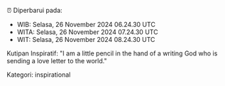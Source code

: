 ⏰ Diperbarui pada:
- WIB: Selasa, 26 November 2024 06.24.30 UTC
- WITA: Selasa, 26 November 2024 07.24.30 UTC
- WIT: Selasa, 26 November 2024 08.24.30 UTC

Kutipan Inspiratif:
"I am a little pencil in the hand of a writing God who is sending a love letter to the world."


Kategori: inspirational

